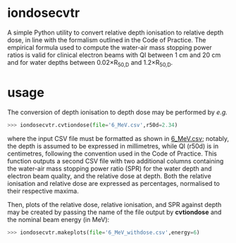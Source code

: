 # iondosecvtr

A simple Python utility to convert relative depth ionisation to relative depth dose, in line with the formalism outlined in the Code of Practice. The empirical formula used to compute the water-air mass stopping power ratios is valid for clinical electron beams with QI between 1 cm and 20 cm and for water depths between 0.02×R<sub>50,D</sub> and 1.2×R<sub>50,D</sub>.

# usage

The conversion of depth ionisation to depth dose may be performed by *e.g.*

```Python
>>> iondosecvtr.cvtiondose(file='6_MeV.csv',r50d=2.34)
```
where the input CSV file must be formatted as shown in [6_MeV.csv](https://github.com/archon88/iondosecvtr/blob/master/data_files/6_MeV.csv); notably, the depth is assumed to be expressed in millimetres, while QI (r50d) is in centimetres, following the convention used in the Code of Practice. This function outputs a second CSV file with two additional columns containing the water-air mass stopping power ratio (SPR) for the water depth and electron beam quality, and the relative dose at depth. Both the relative ionisation and relative dose are expressed as percentages, normalised to their respective maxima.

Then, plots of the relative dose, relative ionisation, and SPR against depth may be created by passing the name of the file output by **cvtiondose** and the nominal beam energy (in MeV):

```Python
>>> iondosecvtr.makeplots(file='6_MeV_withdose.csv',energy=6)
```
